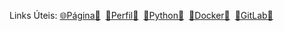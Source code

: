 
Links Úteis: 
[🌐Página](https://medeirosramos.github.io/)[📝](https://github.com/medeirosramos/medeirosramos.github.io)
&nbsp;[👤Perfil](https://medeirosramos.github.io/medeirosramos)[📝](https://github.com/medeirosramos/medeirosramos)
&nbsp;[🐍Python](https://medeirosramos.github.io/medeirosramos/PYTHON.html)[📝](PYTHON.md)
&nbsp;[🐋Docker](https://medeirosramos.github.io/medeirosramos/DOCKER.html)[📝](DOCKER.md)
&nbsp;[🦊GitLab](https://medeirosramos.github.io/medeirosramos/GITLAB.html)[📝](GITLAB.md)


<!-- &nbsp;[📡Documentação](https://gitlab.tjrn.jus.br/ia/gitlab-profile/-/blob/main/README.md) 
&nbsp; [📔Guia Rápido](https://ajuda.gitlab.io/guia-rapido/markdown/markdown/) 
&nbsp; [📚Implementação GitLab](https://docs.gitlab.com/ee/user/markdown.html)  -->
<!-- &nbsp; [®️R](https://gitlab.tjrn.jus.br/ia/gitlab-profile/-/blob/main/R.md)  -->